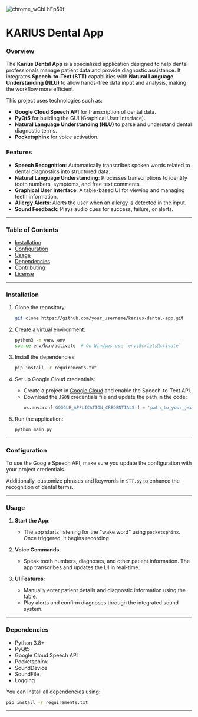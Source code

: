 
![chrome_wCbLhEp59f](https://github.com/user-attachments/assets/b150dbb0-9c97-4ae3-bcbe-f11bbd85ea0b)


# KARIUS Dental App

### Overview

The **Karius Dental App** is a specialized application designed to help dental professionals manage patient data and provide diagnostic assistance. It integrates **Speech-to-Text (STT)** capabilities with **Natural Language Understanding (NLU)** to allow hands-free data input and analysis, making the workflow more efficient.

This project uses technologies such as:
- **Google Cloud Speech API** for transcription of dental data.
- **PyQt5** for building the GUI (Graphical User Interface).
- **Natural Language Understanding (NLU)** to parse and understand dental diagnostic terms.
- **Pocketsphinx** for voice activation.

### Features
- **Speech Recognition**: Automatically transcribes spoken words related to dental diagnostics into structured data.
- **Natural Language Understanding**: Processes transcriptions to identify tooth numbers, symptoms, and free text comments.
- **Graphical User Interface**: A table-based UI for viewing and managing teeth information.
- **Allergy Alerts**: Alerts the user when an allergy is detected in the input.
- **Sound Feedback**: Plays audio cues for success, failure, or alerts.

---

### Table of Contents
- [Installation](#installation)
- [Configuration](#configuration)
- [Usage](#usage)
- [Dependencies](#dependencies)
- [Contributing](#contributing)
- [License](#license)

---

### Installation

1. Clone the repository:
    ```bash
    git clone https://github.com/your_username/karius-dental-app.git
    ```

2. Create a virtual environment:
    ```bash
    python3 -m venv env
    source env/bin/activate  # On Windows use `env\Scriptsctivate`
    ```

3. Install the dependencies:
    ```bash
    pip install -r requirements.txt
    ```

4. Set up Google Cloud credentials:
    - Create a project in [Google Cloud](https://console.cloud.google.com/) and enable the Speech-to-Text API.
    - Download the `JSON` credentials file and update the path in the code:
        ```python
        os.environ['GOOGLE_APPLICATION_CREDENTIALS'] = 'path_to_your_json_file.json'
        ```

5. Run the application:
    ```bash
    python main.py
    ```

---

### Configuration

To use the Google Speech API, make sure you update the configuration with your project credentials.

Additionally, customize phrases and keywords in `STT.py` to enhance the recognition of dental terms.

---

### Usage

1. **Start the App**:
    - The app starts listening for the "wake word" using `pocketsphinx`. Once triggered, it begins recording.
  
2. **Voice Commands**:
    - Speak tooth numbers, diagnoses, and other patient information. The app transcribes and updates the UI in real-time.
  
3. **UI Features**:
    - Manually enter patient details and diagnostic information using the table.
    - Play alerts and confirm diagnoses through the integrated sound system.

---

### Dependencies

- Python 3.8+
- PyQt5
- Google Cloud Speech API
- Pocketsphinx
- SoundDevice
- SoundFile
- Logging

You can install all dependencies using:
```bash
pip install -r requirements.txt
```

---


